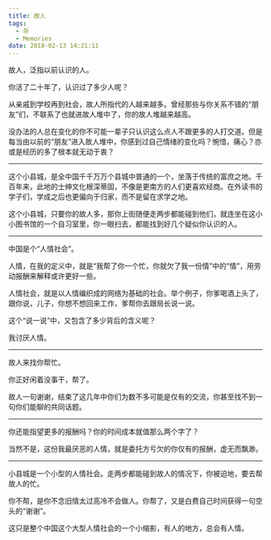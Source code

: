 ```yaml
---
title: 故人
tags:
  - 杂
  - Memories
date: 2018-02-13 14:21:11
---
```


故人，泛指以前认识的人。

你活了二十年了，认识过了多少人呢？

从亲戚到学校再到社会，故人所指代的人越来越多。曾经那些与你关系不错的“朋友”们，不联系了也就进故人堆中了，你的故人堆越来越高。

没办法的人总在变化的你不可能一辈子只认识这么点人不跟更多的人打交道。但是每当由以前的“朋友”进入故人堆中，你感到过自己情绪的变化吗？惋惜，痛心？亦或是经历的多了根本就无动于衷？

---

这个小县城，是全中国千千万万个县城中普通的一个，坐落于传统的富庶之地。千百年来，此地的士绅文化根深蒂固，不像是更南方的人们更喜欢经商。在外读书的学子们，学成之后也更偏向于归家，而不是留在求学之地。

这个小县城，只要你的故人多，那你上街随便走两步都能碰到他们，就连坐在这小小图书馆的一个自习室里，你一眼扫去，都能找到好几个疑似你认识的人。

---

中国是个“人情社会”。

人情，在我的定义中，就是“我帮了你一个忙，你就欠了我一份情”中的“情”，用劳动报酬来解释或许更好一些。

人情社会，就是以人情编织成的网络为基础的社会。举个例子，你爹喝酒上头了，跟你说，儿子，你想不想回来工作，爹帮你去跟局长说一说。

这个“说一说”中，又包含了多少背后的含义呢？

我讨厌人情。

---

故人来找你帮忙。

你正好闲着没事干，帮了。

故人一句谢谢，结束了这几年中你们为数不多可能是仅有的交流，你甚至找不到一句你们能聊的共同话题。

---

你还能指望更多的报酬吗？你的时间成本就值那么两个字了？

当然不是，这份我最厌恶的人情，就是委托方亏欠的你仅有的报酬，虚无而飘渺。

---

小县城是一个小型的人情社会。走两步都能碰到故人的情况下，你被迫地，要去帮故人的忙。

你不帮，是你不念旧情太过高冷不会做人。你帮了，又是白费自己时间获得一句空头的“谢谢”。

这只是整个中国这个大型人情社会的一个小缩影，有人的地方，总会有人情。
